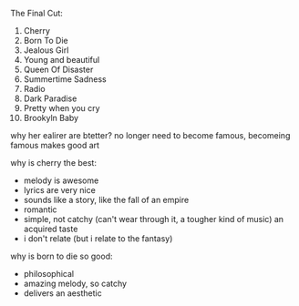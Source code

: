 The Final Cut:
1. Cherry
2. Born To Die
3. Jealous Girl
4. Young and beautiful
5. Queen Of Disaster
7. Summertime Sadness
6. Radio
8. Dark Paradise
9. Pretty when you cry
10. Brookyln Baby

why her ealirer are btetter?
no longer need to become famous, becomeing famous makes good art


why is cherry the best:
- melody is awesome
- lyrics are very nice
- sounds like a story, like the fall of an empire 
- romantic
- simple, not catchy (can't wear through it, a tougher kind of music) an acquired taste
- i don't relate (but i relate to the fantasy)

why is born to die so good:
- philosophical
- amazing melody, so catchy
- delivers an aesthetic
